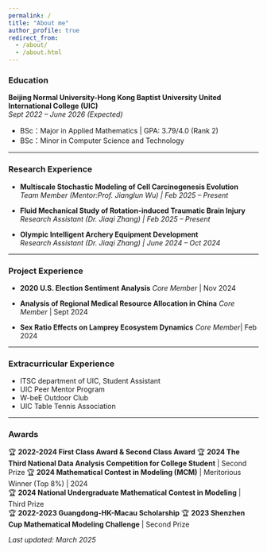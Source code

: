 ```yaml
---
permalink: /
title: "About me"
author_profile: true
redirect_from: 
  - /about/
  - /about.html
---
```


### Education
**Beijing Normal University-Hong Kong Baptist University United International College (UIC)**  
*Sept 2022 – June 2026 (Expected)*  
- BSc：Major in Applied Mathematics | GPA: 3.79/4.0 (Rank 2)  
- BSc：Minor in Computer Science and Technology  

---

### Research Experience
* **Multiscale Stochastic Modeling of Cell Carcinogenesis Evolution**  
  *Team Member (Mentor:Prof. Jianglun Wu) | Feb 2025 – Present*    

* **Fluid Mechanical Study of Rotation-induced Traumatic Brain Injury**  
  *Research Assistant (Dr. Jiaqi Zhang) | Feb 2025 – Present*  

* **Olympic Intelligent Archery Equipment Development**  
  *Research Assistant (Dr. Jiaqi Zhang) | June 2024 – Oct 2024*  
  

---

### Project Experience
* **2020 U.S. Election Sentiment Analysis** 
  *Core Member* | Nov 2024

* **Analysis of Regional Medical Resource Allocation in China** 
  *Core Member* | Sept 2024

* **Sex Ratio Effects on Lamprey Ecosystem Dynamics** 
  *Core Member*| Feb 2024 
 

---

### Extracurricular Experience
- ITSC department of UIC, Student Assistant
- UIC Peer Mentor Program
- W-beE Outdoor Club
- UIC Table Tennis Association


---

### Awards
🏆 **2022-2024 First Class Award & Second Class Award** 
🏆 **2024 The Third National Data Analysis Competition for College Student** | Second Prize
🏆 **2024 Mathematical Contest in Modeling (MCM)** | Meritorious Winner (Top 8%) | 2024  
🏆 **2024 National Undergraduate Mathematical Contest in Modeling** | Third Prize  
🏆 **2022-2023 Guangdong-HK-Macau Scholarship** 
🏆 **2023 Shenzhen Cup Mathematical Modeling Challenge** | Second Prize


*Last updated: March 2025*  
